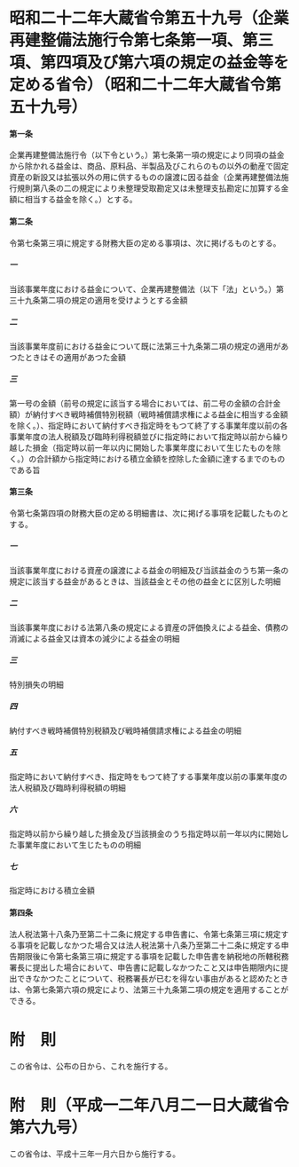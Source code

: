# 昭和二十二年大蔵省令第五十九号（企業再建整備法施行令第七条第一項、第三項、第四項及び第六項の規定の益金等を定める省令）（昭和二十二年大蔵省令第五十九号）
#### 第一条
企業再建整備法施行令（以下令という。）第七条第一項の規定により同項の益金から除かれる益金は、商品、原料品、半製品及びこれらのもの以外の動産で固定資産の新設又は拡張以外の用に供するものの譲渡に因る益金（企業再建整備法施行規則第八条の二の規定により未整理受取勘定又は未整理支払勘定に加算する金額に相当する益金を除く。）とする。
#### 第二条
令第七条第三項に規定する財務大臣の定める事項は、次に掲げるものとする。
##### 一
当該事業年度における益金について、企業再建整備法（以下「法」という。）第三十九条第二項の規定の適用を受けようとする金額
##### 二
当該事業年度前における益金について既に法第三十九条第二項の規定の適用があつたときはその適用があつた金額
##### 三
第一号の金額（前号の規定に該当する場合においては、前二号の金額の合計金額）が納付すべき戦時補償特別税額（戦時補償請求権による益金に相当する金額を除く。）、指定時において納付すべき指定時をもつて終了する事業年度以前の各事業年度の法人税額及び臨時利得税額並びに指定時において指定時以前から繰り越した損金（指定時以前一年以内に開始した事業年度において生じたものを除く。）の合計額から指定時における積立金額を控除した金額に達するまでのものである旨
#### 第三条
令第七条第四項の財務大臣の定める明細書は、次に掲げる事項を記載したものとする。
##### 一
当該事業年度における資産の譲渡による益金の明細及び当該益金のうち第一条の規定に該当する益金があるときは、当該益金とその他の益金とに区別した明細
##### 二
当該事業年度における法第八条の規定による資産の評価換えによる益金、債務の消滅による益金又は資本の減少による益金の明細
##### 三
特別損失の明細
##### 四
納付すべき戦時補償特別税額及び戦時補償請求権による益金の明細
##### 五
指定時において納付すべき、指定時をもつて終了する事業年度以前の事業年度の法人税額及び臨時利得税額の明細
##### 六
指定時以前から繰り越した損金及び当該損金のうち指定時以前一年以内に開始した事業年度において生じたものの明細
##### 七
指定時における積立金額
#### 第四条
法人税法第十八条乃至第二十二条に規定する申告書に、令第七条第三項に規定する事項を記載しなかつた場合又は法人税法第十八条乃至第二十二条に規定する申告期限後に令第七条第三項に規定する事項を記載した申告書を納税地の所轄税務署長に提出した場合において、申告書に記載しなかつたこと又は申告期限内に提出できなかつたことについて、税務署長が已むを得ない事由があると認めたときは、令第七条第六項の規定により、法第三十九条第二項の規定を適用することができる。
# 附　則
この省令は、公布の日から、これを施行する。
# 附　則（平成一二年八月二一日大蔵省令第六九号）
この省令は、平成十三年一月六日から施行する。
